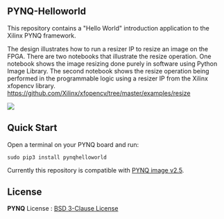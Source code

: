 ## PYNQ-Helloworld

This repository contains a "Hello World" introduction application to the Xilinx PYNQ framework. 

The design illustrates how to run a resizer IP to resize an image on the FPGA. There are two notebooks that illustrate the resize operation. One notebook shows the image resizing done purely in software using Python Image Library. The second notebook shows the resize operation being performed in the programmable logic using a resizer IP from the  Xilinx xfopencv library. 
https://github.com/Xilinx/xfopencv/tree/master/examples/resize   


![](./resizer_notebooks.png)


## Quick Start

Open a terminal on your PYNQ board and run:

```
sudo pip3 install pynqhelloworld
```

Currently this repository is compatible with [PYNQ image v2.5](http://www.pynq.io/board).


## License

**PYNQ** License : [BSD 3-Clause License](https://github.com/Xilinx/PYNQ/blob/master/LICENSE)
